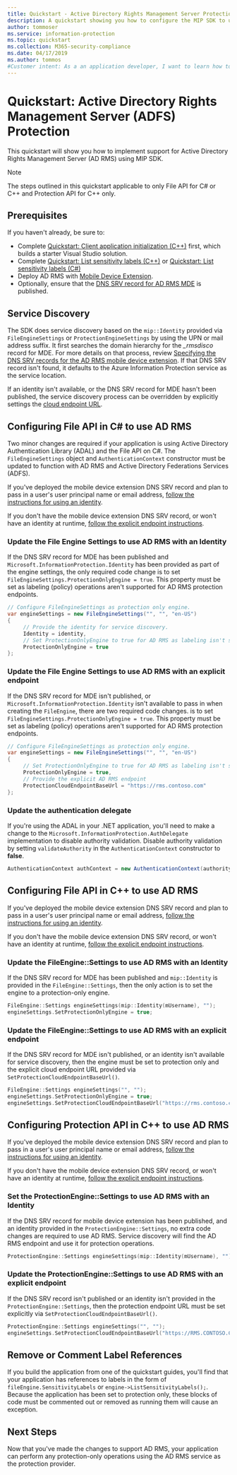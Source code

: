 ```yaml
---
title: Quickstart - Active Directory Rights Management Server Protection
description: A quickstart showing you how to configure the MIP SDK to use Active Directory Rights Management Server (AD RMS)
author: tommoser
ms.service: information-protection
ms.topic: quickstart
ms.collection: M365-security-compliance
ms.date: 04/17/2019
ms.author: tommos
#Customer intent: As a an application developer, I want to learn how to use the MIP SDK to connect to AD RMS so I can consume and protect using my on-premises service.
---
```


# Quickstart: Active Directory Rights Management Server (ADFS) Protection

This quickstart will show you how to implement support for Active Directory Rights Management Server (AD RMS) using MIP SDK.

> [!NOTE]
> The steps outlined in this quickstart applicable to only File API for C# or C++ and Protection API for C++ only.

## Prerequisites

If you haven't already, be sure to:

- Complete [Quickstart: Client application initialization (C++)](quick-app-initialization-cpp.md) first, which builds a starter Visual Studio solution.
- Complete [Quickstart: List sensitivity labels (C++)](quick-file-list-labels-cpp.md) or [Quickstart: List sensitivity labels (C#)](quick-file-list-labels-csharp.md)
- Deploy AD RMS with [Mobile Device Extension](https://docs.microsoft.com/previous-versions/windows/it-pro/windows-server-2012-R2-and-2012/dn673574(v=ws.11)).
- Optionally, ensure that the [DNS SRV record for AD RMS MDE](https://docs.microsoft.com/previous-versions/windows/it-pro/windows-server-2012-r2-and-2012/dn673574(v%3dws.11)#specifying-the-dns-srv-records-for-the-ad-rms-mobile-device-extension) is published.

## Service Discovery

The SDK does service discovery based on the `mip::Identity` provided via `FileEngineSettings` or `ProtectionEngineSettings` by using the UPN or mail address suffix. It first searches the domain hierarchy for the *_rmsdisco* record for MDE. For more details on that process, review [Specifying the DNS SRV records for the AD RMS mobile device extension](https://docs.microsoft.com/previous-versions/windows/it-pro/windows-server-2012-r2-and-2012/dn673574(v%3dws.11)#specifying-the-dns-srv-records-for-the-ad-rms-mobile-device-extension). If that DNS SRV record isn't found, it defaults to the Azure Information Protection service as the service location.

If an identity isn't available, or the DNS SRV record for MDE hasn't been published, the service discovery process can be overridden by explicitly settings the [cloud endpoint URL](https://docs.microsoft.com/information-protection/develop/reference/class_mip_fileengine_settings#setpolicycloudendpointbaseurl-function).

## Configuring File API in C# to use AD RMS

Two minor changes are required if your application is using Active Directory Authentication Library (ADAL) and the File API on C#. The `FileEngineSettings` object and `AuthenticationContext` constructor must be updated to function with AD RMS and Active Directory Federations Services (ADFS).

If you've deployed the mobile device extension DNS SRV record and plan to pass in a user's user principal name or email address, [follow the instructions for using an identity](#update-the-file-engine-settings-to-use-ad-rms-with-an-identity).

If you don't have the mobile device extension DNS SRV record, or won't have an identity at runtime, [follow the explicit endpoint instructions](#update-the-file-engine-settings-to-use-ad-rms-with-an-explicit-endpoint).

### Update the File Engine Settings to use AD RMS with an Identity

If the DNS SRV record for MDE has been published and `Microsoft.InformationProtection.Identity` has been provided as part of the engine settings, the only required code change is to set `FileEngineSettings.ProtectionOnlyEngine = true`. This property must be set as labeling (policy) operations aren't supported for AD RMS protection endpoints.

```csharp
// Configure FileEngineSettings as protection only engine.
var engineSettings = new FileEngineSettings("", "", "en-US")
{
     // Provide the identity for service discovery.
     Identity = identity,
     // Set ProtectionOnlyEngine to true for AD RMS as labeling isn't supported
     ProtectionOnlyEngine = true
};
```

### Update the File Engine Settings to use AD RMS with an explicit endpoint

If the DNS SRV record for MDE isn't published, or `Microsoft.InformationProtection.Identity` isn't available to pass in when creating the `FileEngine`, there are two required code changes. is to set `FileEngineSettings.ProtectionOnlyEngine = true`. This property must be set as labeling (policy) operations aren't  supported for AD RMS protection endpoints.

```csharp
// Configure FileEngineSettings as protection only engine.
var engineSettings = new FileEngineSettings("", "", "en-US")
{
     // Set ProtectionOnlyEngine to true for AD RMS as labeling isn't supported
     ProtectionOnlyEngine = true,
     // Provide the explicit AD RMS endpoint
     ProtectionCloudEndpointBaseUrl = "https://rms.contoso.com"
};
```

### Update the authentication delegate

If you're using the ADAL in your .NET application, you'll need to make a  change to the `Microsoft.InformationProtection.AuthDelegate` implementation to disable authority validation. Disable authority validation by setting `validateAuthority` in the `AuthenticationContext` constructor to **false**.

   ```csharp
   AuthenticationContext authContext = new AuthenticationContext(authority, false, tokenCache);
   ```

## Configuring File API in C++ to use AD RMS

If you've deployed the mobile device extension DNS SRV record and plan to pass in a user's user principal name or email address, [follow the instructions for using an identity](#update-the-fileenginesettings-to-use-ad-rms-with-an-identity).

If you don't have the mobile device extension DNS SRV record, or won't have an identity at runtime, [follow the explicit endpoint instructions](#update-the-fileenginesettings-to-use-ad-rms-with-an-explicit-endpoint).

### Update the FileEngine::Settings to use AD RMS with an Identity

If the DNS SRV record for MDE has been published and `mip::Identity` is provided in the `FileEngine::Settings`, then the only action is to set the engine to a protection-only engine.

```cpp
FileEngine::Settings engineSettings(mip::Identity(mUsername), "");
engineSettings.SetProtectionOnlyEngine = true;
```

### Update the FileEngine::Settings to use AD RMS with an explicit endpoint

If the DNS SRV record for MDE isn't published, or an identity isn't available for service discovery, then the engine must be set to protection only and the explicit cloud endpoint URL provided via `SetProtectionCloudEndpointBaseUrl()`.

```cpp
FileEngine::Settings engineSettings("", "");
engineSettings.SetProtectionOnlyEngine = true;
engineSettings.SetProtectionCloudEndpointBaseUrl("https://rms.contoso.com");
```

## Configuring Protection API in C++ to use AD RMS

If you've deployed the mobile device extension DNS SRV record and plan to pass in a user's user principal name or email address, [follow the instructions for using an identity](#update-the-protectionenginesettings-to-use-ad-rms-with-an-identity).

If you don't have the mobile device extension DNS SRV record, or won't have an identity at runtime, [follow the explicit endpoint instructions](#update-the-protectionenginesettings-to-use-ad-rms-with-an-explicit-endpoint).

### Set the ProtectionEngine::Settings to use AD RMS with an Identity

If the DNS SRV record for mobile device extension has been published, and an identity provided in the `ProtectionEngine::Settings`, no extra code changes are required to use AD RMS. Service discovery will find the AD RMS endpoint and use it for protection operations.

```cpp
ProtectionEngine::Settings engineSettings(mip::Identity(mUsername), "");
```

### Update the ProtectionEngine::Settings to use AD RMS with an explicit endpoint

If the DNS SRV record isn't published or an identity isn't provided in the `ProtectionEngine::Settings`, then the protection endpoint URL must be set explicitly via `SetProtectionCloudEndpointBaseUrl()`.

```cpp
ProtectionEngine::Settings engineSettings("", "");
engineSettings.SetProtectionCloudEndpointBaseUrl("https://RMS.CONTOSO.COM");
```

## Remove or Comment Label References

If you build the application from one of the quickstart guides, you'll find that your application has references to labels in the form of `fileEngine.SensitivityLabels` or `engine->ListSensitivityLabels();`. Because the application has been set to protection only, these blocks of code must be commented out or removed as running them will cause an exception.

## Next Steps

Now that you've made the changes to support AD RMS, your application can perform any protection-only operations using the AD RMS service as the protection provider.
